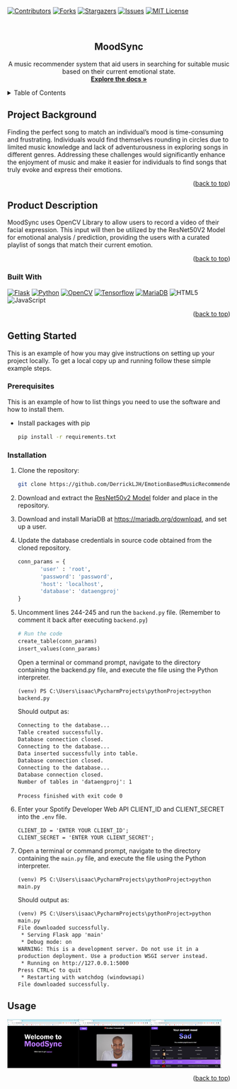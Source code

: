 <a name="readme-top"></a>

<!-- PROJECT SHIELDS -->
[![Contributors][contributors-shield]][contributors-url]
[![Forks][forks-shield]][forks-url]
[![Stargazers][stars-shield]][stars-url]
[![Issues][issues-shield]][issues-url]
[![MIT License][license-shield]][license-url]

<!-- PROJECT LOGO -->
<br />
<div align="center">

<h2 align="center">MoodSync</h2>

  <p align="center">
    A music recommender system that aid users in searching for suitable music based on their current emotional state. 
    <br />
    <a href="https://github.com/DerrickLJH/EmotionBasedMusicRecommender"><strong>Explore the docs »</strong></a>
  </p>
</div>



<!-- TABLE OF CONTENTS -->
<details>
  <summary>Table of Contents</summary>
  <ol>
    <li>
      <a href="#project-background">Project Background</a>
    </li>
    <li>
      <a href="#project-description">Product Description</a>
      <ul>
        <li><a href="#built-with">Built With</a></li>
      </ul>
    </li>
    <li>
      <a href="#getting-started">Getting Started</a>
      <ul>
        <li><a href="#prerequisites">Prerequisites</a></li>
        <li><a href="#installation">Installation</a></li>
      </ul>
    </li>
    <li><a href="#usage">Usage</a></li>
  </ol>
</details>



<!-- Project Background -->
## Project Background

Finding the perfect song to match an individual’s mood is time-consuming and frustrating. Individuals would find themselves rounding in circles due to limited music knowledge and lack of adventurousness in exploring songs in different genres. Addressing these challenges would significantly enhance the enjoyment of music and make it easier for individuals to find songs that truly evoke and express their emotions.
<p align="right">(<a href="#readme-top">back to top</a>)</p>

<!-- Product Description -->
## Product Description
MoodSync uses OpenCV Library to allow users to record a video of their facial expression. This input will then be utilized by the ResNet50V2 Model for emotional analysis / prediction, providing the users with a curated playlist of songs that match their current emotion.
<p align="right">(<a href="#readme-top">back to top</a>)</p>


### Built With

[![Flask][Flask]][Flask-url] [![Python][Python]][Python-url] [![OpenCV][OpenCV]][OpenCV-url] [![Tensorflow][Tensorflow]][Tensorflow-url] [![MariaDB][MariaDB]][MariaDB-url] ![HTML5] ![JavaScript]


<p align="right">(<a href="#readme-top">back to top</a>)</p>



<!-- GETTING STARTED -->
## Getting Started

This is an example of how you may give instructions on setting up your project locally.
To get a local copy up and running follow these simple example steps.

### Prerequisites

This is an example of how to list things you need to use the software and how to install them.
* Install packages with pip
  ```sh
  pip install -r requirements.txt
  ```

### Installation

1. Clone the repository:
   ```sh
   git clone https://github.com/DerrickLJH/EmotionBasedMusicRecommender.git
   ```
2. Download and extract the [ResNet50v2 Model](https://drive.google.com/drive/folders/16DPcK4bTOtkt-1egVX6FDejWzvoRU_in?usp=sharing) folder and place in the repository. 

3. Download and install MariaDB at https://mariadb.org/download, and set up a user.

4. Update the database credentials in source code obtained from the cloned repository.
   ```python
   conn_params = {
          'user' : 'root',
          'password': 'password',
          'host': 'localhost',
          'database': 'dataengproj'
   }
   ```
   
5. Uncomment lines 244-245 and run the `backend.py` file. (Remember to comment it back after executing `backend.py`) 
   ```python 
   # Run the code
   create_table(conn_params)
   insert_values(conn_params)
   ```
   Open a terminal or command prompt, navigate to the directory containing the backend.py file, and execute the file using the Python interpreter.
   ```shell
   (venv) PS C:\Users\isaac\PycharmProjects\pythonProject>python backend.py
   ```
    Should output as:
   ```shell
   Connecting to the database...
   Table created successfully.
   Database connection closed.
   Connecting to the database...
   Data inserted successfully into table.
   Database connection closed.
   Connecting to the database...
   Database connection closed.
   Number of tables in 'dataengproj': 1
   
   Process finished with exit code 0
   ```

6. Enter your Spotify Developer Web API CLIENT_ID and CLIENT_SECRET into the `.env` file.
   ```shell
   CLIENT_ID = 'ENTER YOUR CLIENT_ID';
   CLIENT_SECRET = 'ENTER YOUR CLIENT_SECRET';
   ```

7. Open a terminal or command prompt, navigate to the directory containing the `main.py` file, and execute the file using the Python interpreter.

   ```shell
   (venv) PS C:\Users\isaac\PycharmProjects\pythonProject>python main.py
   ```
   Should output as:
   ```shell
   (venv) PS C:\Users\isaac\PycharmProjects\pythonProject>python main.py
   File downloaded successfully.
    * Serving Flask app 'main'
    * Debug mode: on
   WARNING: This is a development server. Do not use it in a production deployment. Use a production WSGI server instead.
    * Running on http://127.0.0.1:5000
   Press CTRL+C to quit
    * Restarting with watchdog (windowsapi)
   File downloaded successfully.
   ```
   
<!-- USAGE EXAMPLES -->
## Usage

<div style="display:flex;">
  <img src="static/homepage.png" alt="Image 1" width="32%" />
  <img src="static/recordingpage.png" alt="Image 2" width="32%" />
  <img src="static/songsrecopage.png" alt="Image 3" width="32%" />
</div>

<p align="right">(<a href="#readme-top">back to top</a>)</p>





<!-- MARKDOWN LINKS & IMAGES -->
<!-- https://www.markdownguide.org/basic-syntax/#reference-style-links -->
[contributors-shield]: https://img.shields.io/github/contributors/DerrickLJH/EmotionBasedMusicRecommender.svg?style=for-the-badge
[contributors-url]: https://github.com/DerrickLJH/EmotionBasedMusicRecommender/graphs/contributors
[forks-shield]: https://img.shields.io/github/forks/DerrickLJH/EmotionBasedMusicRecommender.svg?style=for-the-badge
[forks-url]: https://github.com/DerrickLJH/EmotionBasedMusicRecommender/network/members
[stars-shield]: https://img.shields.io/github/stars/DerrickLJH/EmotionBasedMusicRecommender.svg?style=for-the-badge
[stars-url]: https://github.com/DerrickLJH/EmotionBasedMusicRecommender/stargazers
[issues-shield]: https://img.shields.io/github/issues/DerrickLJH/EmotionBasedMusicRecommender.svg?style=for-the-badge
[issues-url]: https://github.com/DerrickLJH/EmotionBasedMusicRecommender/issues
[license-shield]: https://img.shields.io/github/license/DerrickLJH/EmotionBasedMusicRecommender.svg?style=for-the-badge
[license-url]: https://github.com/DerrickLJH/EmotionBasedMusicRecommender/blob/master/LICENSE.txt
[Flask]: https://img.shields.io/badge/Flask-000000?style=for-the-badge&logo=flask&logoColor=white
[Flask-url]: https://flask.palletsprojects.com/
[Python]: https://img.shields.io/badge/Python-14354C?style=for-the-badge&logo=python&logoColor=white
[Python-url]: https://www.python.org/ 
[MariaDB]: https://img.shields.io/badge/MariaDB-003545?style=for-the-badge&logo=mariadb&logoColor=white
[MariaDB-url]: https://mariadb.org/
[OpenCV]: https://img.shields.io/badge/OpenCV-5C3EE8.svg?style=for-the-badge&logo=OpenCV&logoColor=white
[OpenCV-url]: https://mariadb.org/
[Tensorflow]:https://img.shields.io/badge/TensorFlow-FF6F00?style=for-the-badge&logo=tensorflow&logoColor=white
[Tensorflow-url]: https://tensorflow.org/
[HTML5]: https://img.shields.io/badge/HTML5-E34F26?style=for-the-badge&logo=html5&logoColor=white
[JavaScript]: https://img.shields.io/badge/JavaScript-F7DF1E.svg?style=for-the-badge&logo=JavaScript&logoColor=black

[product-screenshot1]: static/homepage.png
[product-screenshot2]: static/recordingpage.png
[product-screenshot3]: static/songsrecopage.png

